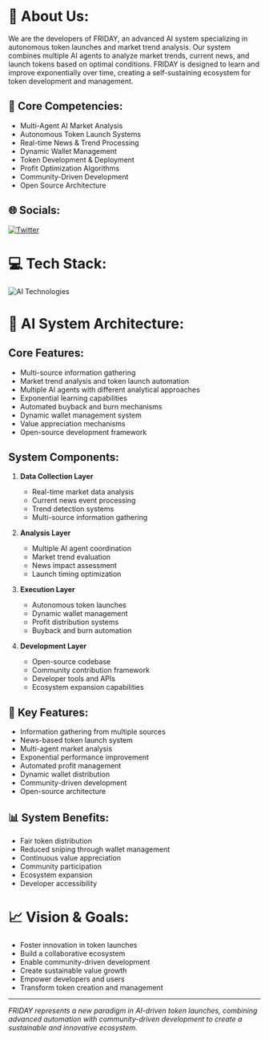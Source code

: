 # 💫 About Us:
We are the developers of FRIDAY, an advanced AI system specializing in autonomous token launches and market trend analysis. Our system combines multiple AI agents to analyze market trends, current news, and launch tokens based on optimal conditions. FRIDAY is designed to learn and improve exponentially over time, creating a self-sustaining ecosystem for token development and management.

## 🤖 Core Competencies:
- Multi-Agent AI Market Analysis
- Autonomous Token Launch Systems
- Real-time News & Trend Processing
- Dynamic Wallet Management
- Token Development & Deployment
- Profit Optimization Algorithms
- Community-Driven Development
- Open Source Architecture

## 🌐 Socials:
[![Twitter](https://img.shields.io/badge/Twitter-%231DA1F2.svg?logo=Twitter&logoColor=white)](https://x.com/friday_dot_run)

# 💻 Tech Stack:
![AI Technologies](https://skillicons.dev/icons?i=python,tensorflow,pytorch,kubernetes,docker,aws,gcp,azure,mongodb,postgres,redis,kafka)

# 🧠 AI System Architecture:
## Core Features:
- Multi-source information gathering
- Market trend analysis and token launch automation
- Multiple AI agents with different analytical approaches
- Exponential learning capabilities
- Automated buyback and burn mechanisms
- Dynamic wallet management system
- Value appreciation mechanisms
- Open-source development framework

## System Components:
1. **Data Collection Layer**
   - Real-time market data analysis
   - Current news event processing
   - Trend detection systems
   - Multi-source information gathering

2. **Analysis Layer**
   - Multiple AI agent coordination
   - Market trend evaluation
   - News impact assessment
   - Launch timing optimization

3. **Execution Layer**
   - Autonomous token launches
   - Dynamic wallet management
   - Profit distribution systems
   - Buyback and burn automation

4. **Development Layer**
   - Open-source codebase
   - Community contribution framework
   - Developer tools and APIs
   - Ecosystem expansion capabilities

## 🔧 Key Features:
- Information gathering from multiple sources
- News-based token launch system
- Multi-agent market analysis
- Exponential performance improvement
- Automated profit management
- Dynamic wallet distribution
- Community-driven development
- Open-source architecture

## 📊 System Benefits:
- Fair token distribution
- Reduced sniping through wallet management
- Continuous value appreciation
- Community participation
- Ecosystem expansion
- Developer accessibility

# 📈 Vision & Goals:
- Foster innovation in token launches
- Build a collaborative ecosystem
- Enable community-driven development
- Create sustainable value growth
- Empower developers and users
- Transform token creation and management

---
*FRIDAY represents a new paradigm in AI-driven token launches, combining advanced automation with community-driven development to create a sustainable and innovative ecosystem.*
